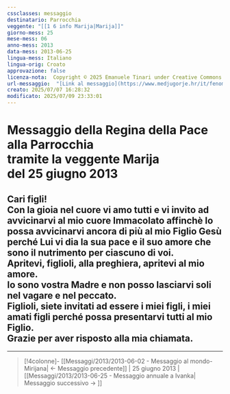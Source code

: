 ```yaml
---
cssclasses: messaggio
destinatario: Parrocchia
veggente: "[[1 6 info Marija|Marija]]"
giorno-mess: 25
mese-mess: 06
anno-mess: 2013
data-mess: 2013-06-25
lingua-mess: Italiano
lingua-orig: Croato
approvazione: false
licenza-nota:  Copyright © 2025 Emanuele Tinari under Creative Commons BY-NC-SA 4.0 https://creativecommons.org/licenses/by-nc-sa/4.0/
url-messaggio:  "[Link al messaggio](https://www.medjugorje.hr/it/fenomeno-di-medjugorje/messaggi-della-madonna/?datum=2013-6-25)"
creato: 2025/07/07 16:28:32
modificato: 2025/07/09 23:33:01
---
```


# Messaggio della Regina della Pace<br>alla Parrocchia<br>tramite la veggente Marija<br>del 25 giugno 2013

## Cari figli!<br>Con la gioia nel cuore vi amo tutti e vi invito ad avvicinarvi al mio cuore Immacolato affinchè Io possa avvicinarvi ancora di più al mio Figlio Gesù perché Lui vi dia la sua pace e il suo amore che sono il nutrimento per ciascuno di voi.<br>Apritevi, figlioli, alla preghiera, apritevi al mio amore.<br>Io sono vostra Madre e non posso lasciarvi soli nel vagare e nel peccato.<br>Figlioli, siete invitati ad essere i miei figli, i miei amati figli perché possa presentarvi tutti al mio Figlio.<br>Grazie per aver risposto alla mia chiamata.

***

> [!4colonne]- [[Messaggi/2013/2013-06-02 - Messaggio al mondo-Mirijana| ← Messaggio precedente]] | 25 giugno 2013 | [[Messaggi/2013/2013-06-25 - Messaggio annuale a Ivanka| Messaggio successivo → ]]